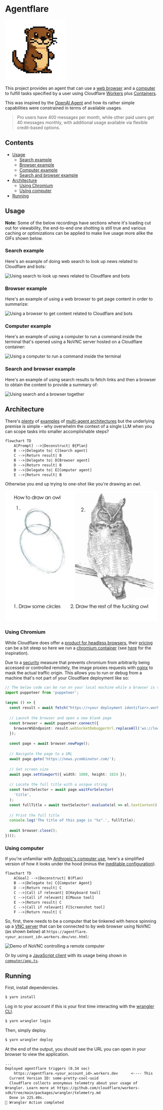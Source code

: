 # Agentflare

![Otter as a reference to Cloudflare mascot](assets/otter.png)

This project provides an agent that can use a [web browser](#using-chromium) and a [computer](#using-computer) to fulfill tasks specified by a user using Cloudflare [Workers](https://developers.cloudflare.com/workers/) plus [Containers](https://developers.cloudflare.com/containers/).

This was inspired by the [OpenAI Agent](https://openai.com/index/introducing-chatgpt-agent/) and how its rather simple capabilities were constrained in terms of available usages.

> Pro users have 400 messages per month, while other paid users get 40 messages monthly, with additional usage available via flexible credit-based options.

## Contents

* [Usage](#usage)
  * [Search example](#search-example)
  * [Browser example](#browser-example)
  * [Computer example](#computer-example)
  * [Search and browser example](#search-and-browser-example)
* [Architecture](#architecture)
  * [Using Chromium](#using-chromium)
  * [Using computer](#using-computer)
* [Running](#running)

## Usage

**Note:** Some of the below recordings have sections where it's loading cut out for viewability, the end-to-end one shotting is still true and various caching or optimizations can be applied to make live usage more alike the GIFs shown below.

### Search example

Here's an example of doing web search to look up news related to Cloudflare and bots:

![Using search to look up news related to Cloudflare and bots](assets/search_usage.gif)

### Browser example

Here's an example of using a web browser to get page content in order to summarize:

![Using a browser to get content related to Cloudflare and bots](assets/browser_usage.gif)

### Computer example

Here's an example of using a computer to run a command inside the terminal that's opened using a NoVNC server hosted on a Cloudflare container:

![Using a computer to run a command inside the terminal](assets/computer_usage.gif)

### Search and browser example

Here's an example of using search results to fetch links and then a browser to obtain the content to provide a summary of:

![Using search and a browser together](assets/search_and_browser_usage.gif)

## Architecture

There's [plenty](https://langchain-ai.github.io/langgraph/concepts/multi_agent/) of [examples](https://www.anthropic.com/engineering/multi-agent-research-system) of [multi-agent architectures](https://www.google.com/search?q=multi-agent+architecture) but the underlying premise is simple - why overwhelm the context of a single LLM when you can scope tasks into smaller accomplishable steps?

```mermaid
flowchart TD
    A[Prompt] -->|Deconstruct| B{Plan}
    B -->|Delegate to| C[Search agent]
	C -->|Return result| B
    B -->|Delegate to| D[Browser agent]
	D -->|Return result| B
    B -->|Delegate to| E[Computer agent]
	E -->|Return result| B
```

Otherwise you end up trying to one-shot like you're drawing an owl.

![Step one draw circles followed by step two showing an entire own](assets/owl.png)

### Using Chromium

While Cloudflare does offer a [product for headless browsers](https://developers.cloudflare.com/browser-rendering/), their [pricing](https://developers.cloudflare.com/browser-rendering/platform/pricing/) can be a bit steep so here we run a [chromium container](https://github.com/lsd-so/agentflare/blob/main/browser/Dockerfile) (see [here](https://hub.docker.com/r/zenika/alpine-chrome) for the inspiration).

Due to a [security](https://chromium-review.googlesource.com/c/chromium/src/+/952522) measure that prevents chromium from arbitrarily being accessed or controlled remotely, the image proxies requests with [nginx](https://github.com/lsd-so/agentflare/blob/main/browser/nginx.conf#L26) to mask the actual traffic origin. This allows you to run or debug from a machine that's not part of your Cloudflare deployment like so:

```typescript
// The below code can be run on your local machine while a browser is run in a Cloudflare container
import puppeteer from 'puppeteer';

(async () => {
  const result = await fetch("https://<your deployment identifier>.workers.dev/json/version").then(res => res.json());

  // Launch the browser and open a new blank page
  const browser = await puppeteer.connect({
    browserWSEndpoint: result.webSocketDebuggerUrl.replaceAll('ws://localhost', 'wss://<your deployment identifier>.workers.dev')
  });

  const page = await browser.newPage();

  // Navigate the page to a URL
  await page.goto('https://news.ycombinator.com/');

  // Set screen size
  await page.setViewport({ width: 1080, height: 1024 });

  // Locate the full title with a unique string
  const textSelector = await page.waitForSelector(
    'title',
  );
  const fullTitle = await textSelector?.evaluate(el => el.textContent);

  // Print the full title
  console.log('The title of this page is "%s".', fullTitle);

  await browser.close();
})();
```

### Using computer

If you're unfamiliar with [Anthropic's computer use](https://github.com/anthropics/anthropic-quickstarts/tree/main/computer-use-demo), here's a simplified version of how it looks under the hood (minus the [ineditable configuration](https://github.com/anthropics/anthropic-quickstarts/blob/a78013a3c8d7c120d2ad6cfb9f6f40edab4c4815/computer-use-demo/computer_use_demo/tools/computer.py#L89)).

```mermaid
flowchart TD
    A[Goal] -->|Deconstruct| B(Plan)
    B -->|Delegate to| C{Computer Agent}
    D -->|Return result| C
    C -->|Call if relevant| D[Keyboard tool]
    C -->|Call if relevant| E[Mouse tool]
    E -->|Return result| C
    C -->|Call if relevant| F[Screenshot tool]
    F -->|Return result| C
```

So, first, there needs to be a computer that be tinkered with hence spinning up a [VNC server](https://github.com/lsd-so/agentflare/blob/main/computer/supervisord.conf#L181) that can be connected to by web browser using NoVNC (as shown below) at `https://agentflare.<your_account_id>.workers.dev/vnc.html`:

![Demo of NoVNC controlling a remote computer](assets/novnc_demo.gif)

Or by using a [JavaScript client](https://www.npmjs.com/package/vnc-rfb-client) with its usage being shown in [`computer/app.ts`](https://github.com/lsd-so/agentflare/blob/main/computer/app.ts#L20).

## Running

First, install dependencies.

```bash
$ yarn install
```

Log in to your account if this is your first time interacting with the [wrangler CLI](https://developers.cloudflare.com/workers/wrangler/).

```bash
$ yarn wrangler login
```

Then, simply deploy.

```bash
$ yarn wrangler deploy
```

At the end of the output, you should see the URL you can open in your browser to view the application.

```
...
Deployed agentflare triggers (0.34 sec)
    https://agentflare.<your_account_id>.workers.dev      <---- This
  Current Version ID: some-pretty-cool-uuid
  Cloudflare collects anonymous telemetry about your usage of Wrangler. Learn more at https://github.com/cloudflare/workers-sdk/tree/main/packages/wrangler/telemetry.md
  Done in 225.40s.
🏁 Wrangler Action completed
```
